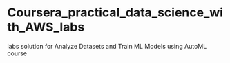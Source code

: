 # Coursera_practical_data_science_with_AWS_labs

labs solution for Analyze Datasets and Train ML Models using AutoML course
